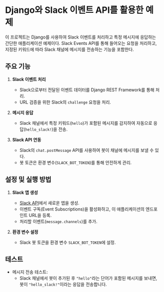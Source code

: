# Django와 Slack 이벤트 API를 활용한 예제

이 프로젝트는 Django를 사용하여 Slack 이벤트를 처리하고 특정 메시지에 응답하는 간단한 애플리케이션 예제이다. Slack Events API를 통해 들어오는 요청을 처리하고, 지정된 키워드에 따라 Slack 채널에 메시지를 전송하는 기능을 포함한다.

## 주요 기능

1. **Slack 이벤트 처리**  
   - Slack으로부터 전달된 이벤트 데이터를 Django REST Framework를 통해 처리.  
   - URL 검증을 위한 Slack의 `challenge` 요청을 처리.

2. **메시지 응답**  
   - Slack 채널에서 특정 키워드(`hello`)가 포함된 메시지를 감지하여 자동으로 응답(`hello_slack!`)을 전송.

3. **Slack API 연동**  
   - Slack의 `chat.postMessage` API를 사용하여 봇이 채널에 메시지를 보낼 수 있다.  
   - 봇 토큰은 환경 변수(`SLACK_BOT_TOKEN`)를 통해 안전하게 관리.

## 설정 및 실행 방법

1. **Slack 앱 생성**  
   - [Slack API](https://api.slack.com/)에서 새로운 앱을 생성.  
   - 이벤트 구독(Event Subscriptions)을 활성화하고, 이 애플리케이션의 엔드포인트 URL을 등록.  
   - 처리할 이벤트(`message.channels`)를 추가.  

2. **환경 변수 설정**  
   - Slack 봇 토큰을 환경 변수 `SLACK_BOT_TOKEN`에 설정.


## 테스트
- 메시지 전송 테스트:
  - Slack 채널에서 봇이 추가된 후 `"hello"`라는 단어가 포함된 메시지를 보내면, 봇이 `"hello_slack!"`이라는 응답을 전송합니다.


